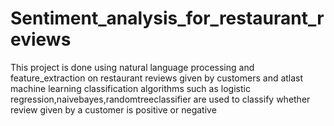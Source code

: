 # Sentiment_analysis_for_restaurant_reviews
This project is done using natural language processing and feature_extraction on restaurant reviews given by customers and atlast machine learning classification algorithms such as logistic regression,naivebayes,randomtreeclassifier are used to classify whether review given by a customer is positive or negative
